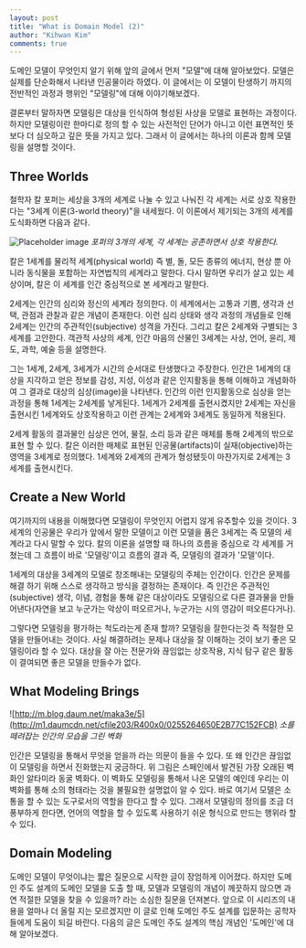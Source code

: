 ```yaml
---
layout: post
title: "What is Domain Model (2)"
author: "Kihwan Kim"
comments: true
---
```


도메인 모델이 무엇인지 알기 위해 앞의 글에서 먼저 "모델"에 대해 알아보았다. 모델은 실제를 단순화해서 나타낸 인공물이라 하였다. 이 글에서는 이 모델이 탄생하기 까지의 전반적인 과정과 행위인 "모델링"에 대해 이야기해보겠다. 

결론부터 말하자면 모델링은 대상을 인식하여 형성된 사상을 모델로 표현하는 과정이다. 하지만 모델링이란 한마디로 정의 할 수 있는 사전적인 단어가 아니고 이런 표면적인 뜻보다 더 심오하고 깊은 뜻을 가지고 있다. 그래서 이 글에서는 하나의 이론과 함께 모델링을 설명할 것이다.

## Three Worlds

철학자 칼 포퍼는 세상을 3개의 세계로 나눌 수 있고 나눠진 각 세계는 서로 상호 작용한다는 "3세계 이론(3-world theory)"을 내세웠다. 이 이론에서 제기되는 3개의 세계를 도식화하면 다음과 같다.

![Placeholder image](http://streams.expert/mediawiki/images/2/22/Poppers_3_worlds.0.2.png "Popper's Three Worlds")
_포퍼의 3개의 세계, 각 세계는 공존하면서 상호 작용한다._

칼은 1세계를 물리적 세계(physical world) 즉 별, 돌, 모든 종류의 에너지, 현상 뿐 아니라 동식물을 포함하는 자연법칙의 세계라고 말한다. 다시 말하면 우리가 살고 있는 세상이며, 칼은 이 세계를 인간 중심적으로 본 세계라고 말한다.  

2세계는 인간의 심리와 정신의 세계라 정의한다. 이 세계에서는 고통과 기쁨, 생각과 선택, 관점과 관찰과 같은 개념이 존재한다. 이런 심리 상태와 생각 과정의 개념들로 인해 2세계는 인간의 주관적인(subjective) 성격을 가진다. 그리고 칼은 2세계와 구별되는 3세계를 고안한다. 객관적 사상의 세계, 인간 마음의 산물인 3세계는 사상, 언어, 윤리, 제도, 과학, 예술 등을 설명한다.

그는 1세계, 2세계, 3세계가 시간의 순서대로 탄생했다고 주장한다. 인간은 1세계의 대상을 지각하고 얻은 정보를 감성, 지성, 이성과 같은 인지활동을 통해 이해하고 개념화하여 그 결과로 대상의 심상(image)을 나타낸다. 인간의 이런 인지활동으로 심상을 얻는 과정을 통해 1세계는 2세계를 낳게된다. 1세계가 2세계를 출현시켰지만 2세계는 자신을 출현시킨 1세계와도 상호작용하고 이런 관계는 2세계와 3세계도 동일하게 적용된다. 

2세계 활동의 결과물인 심상은 언어, 물질, 소리 등과 같은 매체를 통해 2세계의 밖으로 표현 할 수 있다. 칼은 이러한 매체로 표현된 인공물(artifacts)이 실재(objective)하는 영역을 3세계로 정의했다. 1세계와 2세계의 관계가 형성됐듯이 마찬가지로 2세계는 3세계를 출현시킨다. 

## Create a New World

여기까지의 내용을 이해했다면 모델링이 무엇인지 어렵지 않게 유추할수 있을 것이다. 3세계의 인공물은 우리가 앞에서 말한 모델이고 이런 모델을 품은 3세계는 즉 모델의 세계라고 다시 말할 수 있다. 칼의 이론을 설명할 때 하나의 흐름을 중심으로 각 세계를 거쳤는데 그 흐름이 바로 '모델링'이고 흐름의 결과 즉, 모델링의 결과가 '모델'이다. 

1세계의 대상을 3세계의 모델로 창조해내는 모델링의 주체는 인간이다. 인간은 문제를 해결 하기 위해 스스로 생각하고 방식을 결정하는 존재이다. 즉 인간은 주관적인(subjective) 생각, 이념, 경험을 통해 같은 대상이라도 모델링으로 다른 결과물을 만들어낸다(자연을 보고 누군가는 악상이 떠오르거나, 누군가는 시의 영감이 떠오른다거나). 

그렇다면 모델링을 평가하는 척도라는게 존재 할까? 모델링을 잘한다는것 즉 적절한 모델을 만들어내는 것이다. 사실 해결하려는 문제나 대상을 잘 이해하는 것이 보기 좋은 모델링이라 할 수 있다. 대상을 잘 아는 전문가와 끊임없는 상호작용, 지식 탐구 같은 활동이 결여되면 좋은 모델을 만들수가 없다. 

## What Modeling Brings

![http://m.blog.daum.net/maka3e/5](http://m1.daumcdn.net/cfile203/R400x0/0255264650E2B77C152FCB)
_소를 떼려잡는 인간의 모습을 그린 벽화_

인간은 모델링을 통해서 무엇을 얻을까 라는 의문이 들을 수 있다. 또 왜 인간은 끊임없이 모델링을 하면서 진화했는지 궁금하다. 위 그림은 스페인에서 발견된 가장 오래된 벽화인 알타미라 동굴 벽화다. 이 벽화도 모델링을 통해서 나온 모델의 예인데 우리는 이 벽화를 통해 소의 형태라는 것을 불필요한 설명없이 알 수 있다. 바로 여기서 모델은 소통을 할 수 있는 도구로서의 역할을 한다고 할 수 있다. 그래서 모델링의 정의를 조금 더 풍부하게 한다면, 언어의 역할을 할 수 있도록 사용하기 쉬운 형식으로 만드는 행위라 할 수 있다. 

## Domain Modeling
도메인 모델이 무엇이냐는 짧은 질문으로 시작한 글이 장엄하게 이어졌다. 하지만 도메인 주도 설계의 도메인 모델을 도출 할 때, 모델과 모델링의 개념이 께끗하지 않으면 과연 적절한 모델을 찾을 수 있을까? 라는 소심한 질문을 던져본다. 
앞으로 이 시리즈의 내용을 얼마나 더 올릴 지는 모르겠지만 이 글로 인해 도메인 주도 설계를 입문하는 공학자들에게 도움이 되길 바란다. 다음의 글은 도메인 주도 설계의 핵심 개념인 '도메인'에 대해 알아보겠다.   

 





  



  









